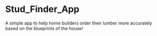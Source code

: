 # Stud_Finder_App
A simple app to help home builders order their lumber more accurately based on the blueprints of the house!
